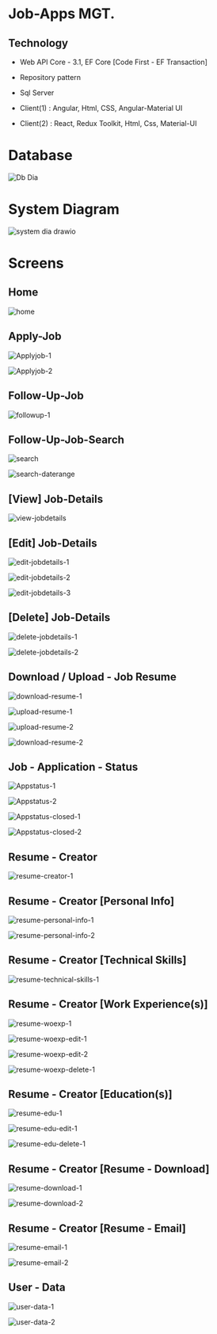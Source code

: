 # Job-Apps MGT.

Technology
----------
- Web API Core - 3.1, EF Core [Code First - EF Transaction]

- Repository pattern

- Sql Server

- Client(1) : Angular, Html, CSS, Angular-Material UI

- Client(2) : React, Redux Toolkit, Html, Css, Material-UI


# Database

![Db Dia](https://user-images.githubusercontent.com/26190114/150873385-7e62d5cd-ac83-4456-82ed-3b1872bda859.PNG)


# System Diagram

![system dia drawio](https://user-images.githubusercontent.com/26190114/151030726-c8f6032f-67b4-452c-8fe0-f45456e67dee.png)


# Screens
## Home
![home](https://user-images.githubusercontent.com/26190114/190238227-712fa363-fbf4-456a-b1ee-046bfc31f2c2.PNG)


## Apply-Job
![Applyjob-1](https://user-images.githubusercontent.com/26190114/152393599-cd6560dc-aa5d-46bb-ba9d-920f5f40545b.PNG)

![Applyjob-2](https://user-images.githubusercontent.com/26190114/152393622-a73c25fe-cd88-4bd4-8613-60e93c480eed.PNG)


## Follow-Up-Job
![followup-1](https://user-images.githubusercontent.com/26190114/152393751-7ee14e14-0325-4886-a668-768960997832.PNG)


## Follow-Up-Job-Search
![search](https://user-images.githubusercontent.com/26190114/152393840-576b1328-b305-49a2-af1c-c7ee08616415.PNG)

![search-daterange](https://user-images.githubusercontent.com/26190114/152393853-cc4414e5-57e8-4f27-9833-cc29f80fd136.PNG)


## [View] Job-Details
![view-jobdetails](https://user-images.githubusercontent.com/26190114/152393976-5fd264e8-b0df-4a54-b622-f503a65e0076.PNG)


## [Edit] Job-Details
![edit-jobdetails-1](https://user-images.githubusercontent.com/26190114/152394052-3073eec3-cfd1-4d05-aa6c-0723e01296d3.PNG)

![edit-jobdetails-2](https://user-images.githubusercontent.com/26190114/152394085-052845d7-449f-4a09-a999-ed1df8612e5e.PNG)

![edit-jobdetails-3](https://user-images.githubusercontent.com/26190114/152394091-9f2da150-3712-4d70-aa30-2a9c3b66cc86.PNG)


## [Delete] Job-Details
![delete-jobdetails-1](https://user-images.githubusercontent.com/26190114/152394184-9cfb4de9-adeb-4e07-96f1-03458bc67900.PNG)

![delete-jobdetails-2](https://user-images.githubusercontent.com/26190114/152394201-163d7301-940a-4cea-8d41-0e33a305ad3a.PNG)


## Download / Upload - Job Resume
![download-resume-1](https://user-images.githubusercontent.com/26190114/152394304-0fc907b6-b103-4121-9422-6fb903381632.PNG)

![upload-resume-1](https://user-images.githubusercontent.com/26190114/152394318-03d29c30-db41-4488-b760-a2935a18c31b.PNG)

![upload-resume-2](https://user-images.githubusercontent.com/26190114/152394344-a8495c0b-3b4c-4996-91f4-e7f934349ceb.PNG)

![download-resume-2](https://user-images.githubusercontent.com/26190114/152394353-aa357029-51bd-4af2-974d-7a4c747a05bf.PNG)


## Job - Application - Status
![Appstatus-1](https://user-images.githubusercontent.com/26190114/152394471-978bfa7a-8f70-4903-b9e6-31ceab89df7c.PNG)

![Appstatus-2](https://user-images.githubusercontent.com/26190114/152394487-5ff8f5ba-04aa-4fdc-a346-49415dc0d136.PNG)

![Appstatus-closed-1](https://user-images.githubusercontent.com/26190114/152394504-c4bc7b9d-df20-4195-8e7d-91a756400a56.PNG)

![Appstatus-closed-2](https://user-images.githubusercontent.com/26190114/152394514-22e52cab-db0f-4217-a990-d9a32660ab35.PNG)


## Resume - Creator
![resume-creator-1](https://user-images.githubusercontent.com/26190114/152394662-de7f7e83-c1d8-49c8-829a-612de45991a5.PNG)


## Resume - Creator [Personal Info]
![resume-personal-info-1](https://user-images.githubusercontent.com/26190114/152394749-12c4be3e-57bf-4415-81f0-7294dce63949.PNG)

![resume-personal-info-2](https://user-images.githubusercontent.com/26190114/152394759-a639b680-b4df-42ea-b7b6-f578fdef689b.PNG)


## Resume - Creator [Technical Skills]
![resume-technical-skills-1](https://user-images.githubusercontent.com/26190114/152394817-68e55c15-e385-4af7-812d-8798b220d255.PNG)


## Resume - Creator [Work Experience(s)]
![resume-woexp-1](https://user-images.githubusercontent.com/26190114/152394890-ab34cadd-6cae-48f2-9a1f-5f4e09ba65f7.PNG)

![resume-woexp-edit-1](https://user-images.githubusercontent.com/26190114/152394911-ebb00400-e5df-45d3-a716-5f6bd0223eec.PNG)

![resume-woexp-edit-2](https://user-images.githubusercontent.com/26190114/152394925-ee27e4e8-4b7f-42a4-aef0-e8cc3e40a06b.PNG)

![resume-woexp-delete-1](https://user-images.githubusercontent.com/26190114/152394949-86d268df-d2b2-42a1-98fa-738b6a66cc11.PNG)


## Resume - Creator [Education(s)]
![resume-edu-1](https://user-images.githubusercontent.com/26190114/152395034-9bb0b42b-b7a7-4fd9-995c-8155fac17b3f.PNG)

![resume-edu-edit-1](https://user-images.githubusercontent.com/26190114/152395047-8bd8ad04-1e97-48cd-934c-314f8ff4abed.PNG)

![resume-edu-delete-1](https://user-images.githubusercontent.com/26190114/152395067-d882901e-4e39-438b-b7c1-db5fc50e0b11.PNG)


## Resume - Creator [Resume - Download]
![resume-download-1](https://user-images.githubusercontent.com/26190114/152395169-7c1f5a42-3098-4a93-abf1-d2d6ffa69989.PNG)

![resume-download-2](https://user-images.githubusercontent.com/26190114/152395179-d1da78eb-f9e5-42ac-b8fd-b1846fc1ba10.PNG)


## Resume - Creator [Resume - Email]
![resume-email-1](https://user-images.githubusercontent.com/26190114/152395232-8c452b13-5d97-4ab7-a15b-8c1cb188f8ae.PNG)

![resume-email-2](https://user-images.githubusercontent.com/26190114/152395267-84ca364d-32bf-42c9-9a88-6e069f9774b3.PNG)


## User - Data
![user-data-1](https://user-images.githubusercontent.com/26190114/152395317-eda54a66-3c82-408d-9ed7-e6715bfffe8e.PNG)

![user-data-2](https://user-images.githubusercontent.com/26190114/152395336-112da417-79cf-404f-bd2f-e96fbb21504b.PNG)

